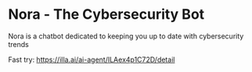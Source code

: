 # Nora - The Cybersecurity Bot
Nora is a chatbot dedicated to keeping you up to date with cybersecurity trends

Fast try: https://illa.ai/ai-agent/ILAex4p1C72D/detail
